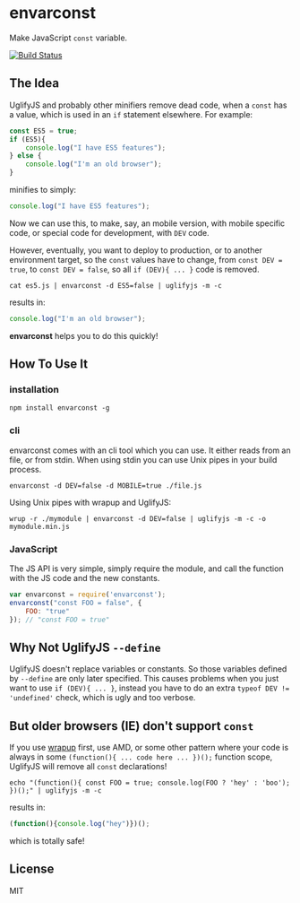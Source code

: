 envarconst
==========

Make JavaScript `const` variable.

[![Build Status](https://secure.travis-ci.org/arian/envarconst.png)](https://travis-ci.org/arian/envarconst)

The Idea
--------

UglifyJS and probably other minifiers remove dead code, when a `const` has a
value, which is used in an `if` statement elsewhere. For example:

```js
const ES5 = true;
if (ES5){
	console.log("I have ES5 features");
} else {
	console.log("I'm an old browser");
}
```

minifies to simply:

```js
console.log("I have ES5 features");
```

Now we can use this, to make, say, an mobile version, with mobile specific code,
or special code for development, with `DEV` code.

However, eventually, you want to deploy to production, or to another environment
target, so the `const` values have to change, from `const DEV = true`, to
`const DEV = false`, so all `if (DEV){ ... }` code is removed.

```
cat es5.js | envarconst -d ES5=false | uglifyjs -m -c
```

results in:

```js
console.log("I'm an old browser");
```

**envarconst** helps you to do this quickly!

How To Use It
-------------

### installation

```
npm install envarconst -g
```

### cli

envarconst comes with an cli tool which you can use.
It either reads from an file, or from stdin. When using stdin you can use Unix
pipes in your build process.

```
envarconst -d DEV=false -d MOBILE=true ./file.js
```

Using Unix pipes with wrapup and UglifyJS:

```
wrup -r ./mymodule | envarconst -d DEV=false | uglifyjs -m -c -o mymodule.min.js
```

### JavaScript

The JS API is very simple, simply require the module, and call the function
with the JS code and the new constants.

```js
var envarconst = require('envarconst');
envarconst("const FOO = false", {
	FOO: "true"
}); // "const FOO = true"
```

Why Not UglifyJS `--define`
---------------------------

UglifyJS doesn't replace variables or constants. So those variables defined
by `--define` are only later specified. This causes problems when you just want
to use `if (DEV){ ... }`, instead you have to do an extra
`typeof DEV != 'undefined'` check, which is ugly and too verbose.

But older browsers (IE) don't support `const`
---------------------------------------------

If you use [wrapup](https://github.com/mootools/wrapup) first, use AMD, or some
other pattern where your code is always in some
`(function(){ ... code here ... })();` function scope, UglifyJS will remove
all `const` declarations!

```
echo "(function(){ const FOO = true; console.log(FOO ? 'hey' : 'boo'); })();" | uglifyjs -m -c
```

results in:

```js
(function(){console.log("hey")})();
```

which is totally safe!

License
-------

MIT
